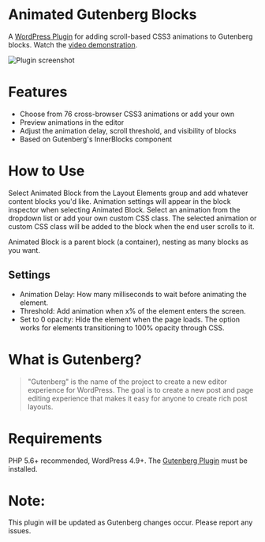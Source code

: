 # Animated Gutenberg Blocks
A [WordPress Plugin](https://wordpress.org/plugins/animated-blocks/) for adding scroll-based CSS3 animations to Gutenberg blocks. Watch the [video demonstration](https://youtu.be/HItcFIDQ0yE).

![Plugin screenshot](https://github.com/virgiliud/animated-blocks/blob/master/assets/screenshot-1.png)

# Features

 - Choose from 76 cross-browser CSS3 animations or add your own
 - Preview animations in the editor
 - Adjust the animation delay, scroll threshold, and visibility of blocks 
 - Based on Gutenberg's InnerBlocks component
 
 # How to Use
 
Select Animated Block from the Layout Elements group and add whatever content blocks you'd like. Animation settings will appear in the block inspector when selecting Animated Block. Select an animation from the dropdown list or add your own custom CSS class. The selected animation or custom CSS class will be added to the block when the end user scrolls to it.

Animated Block is a parent block (a container), nesting as many blocks as you want.

## Settings 

 - Animation Delay: How many milliseconds to wait before animating the element.
 - Threshold: Add animation when x% of the element enters the screen. 
 - Set to 0 opacity: Hide the element when the page loads. The option works for elements transitioning to 100% opacity through CSS.
  
 # What is Gutenberg?
 
> "Gutenberg" is the name of the project to create a new editor experience for WordPress. The goal is to create a new post and page editing experience that makes it easy for anyone to create rich post layouts.

# Requirements
PHP 5.6+ recommended, WordPress 4.9+. The [Gutenberg Plugin](https://wordpress.org/plugins/gutenberg/) must be installed.

# Note:

This plugin will be updated as Gutenberg changes occur. Please report any issues. 
